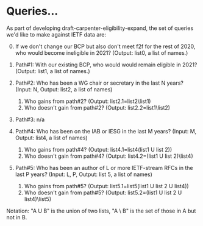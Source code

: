
# Queries...

As part of developing draft-carpenter-eligibility-expand, the set of queries
we'd like to make against IETF data are:

0. If we don't change our BCP but also don't meet f2f for the rest of 2020, who
   would become ineligible in 2021?  (Output: list0, a list of names.)

1. Path#1: With our existing BCP, who would would remain eligible in 2021?
   (Output: list1, a list of names.)

1. Path#2: Who has been a WG chair or secretary in the last N years?  (Input:
   N, Output: list2, a list of names)

    1. Who gains from path#2? (Output: list2.1=list2\list1)
    1. Who doesn't gain from path#2? (Output: list2.2=list1\list2)

1. Path#3: n/a

1. Path#4: Who has been on the IAB or IESG in the last M years?  (Input: M,
   Output: list4, a list of names)

    1. Who gains from path#4? (Output: list4.1=list4\(list1 U list 2))
    1. Who doesn't gain from path#4? (Output: list4.2=(list1 U list 2)\list4)

1. Path#5: Who has been an author of L or more IETF-stream RFCs in the last P
   years?  (Input: L, P, Output: list 5, a list of names)

    1. Who gains from path#5? (Output: list5.1=list5\(list1 U list 2 U list4))
    1. Who doesn't gain from path#5? (Output: list5.2=(list1 U list 2 U
       list4)\list5)


Notation: "A U B" is the union of two lists, "A \ B" is the set of those in A
but not in B.

